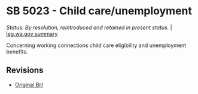 # SB 5023 - Child care/unemployment
*Status: By resolution, reintroduced and retained in present status.* | [leg.wa.gov summary](https://app.leg.wa.gov/billsummary?BillNumber=5023&Year=2021)

Concerning working connections child care eligibility and unemployment benefits.

## Revisions
* [Original Bill](1/)